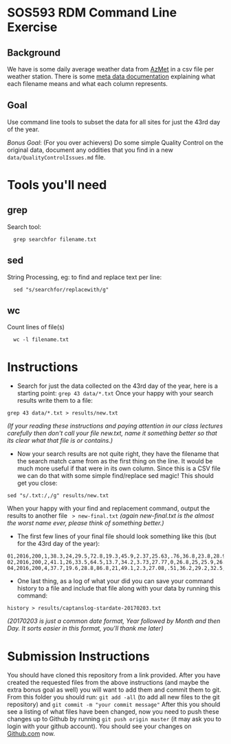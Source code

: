 # SOS593 RDM Command Line Exercise
## Background
We have is some daily average weather data from [AzMet](https://cals.arizona.edu/AZMET/) in a csv file per weather station. There is some [meta data documentation](https://cals.arizona.edu/AZMET/raw2003.htm) explaining what each filename means and what each column represents.

## Goal
Use command line tools to subset the data for all sites for just the 43rd day of the year.

*Bonus Goal*: (For you over achievers) Do some simple Quality Control on the original data, document any oddities that you find in a new `data/QualityControlIssues.md` file.

# Tools you'll need

## grep
Search tool:
```
  grep searchfor filename.txt
```
## sed
String Processing, eg: to find and replace text per line:
```
  sed "s/searchfor/replacewith/g"
```

## wc
Count lines of file(s)
```
  wc -l filename.txt
```

# Instructions
 - Search for just the data collected on the 43rd day of the year, here is a starting point:
 `grep 43 data/*.txt` Once your happy with your search results write them to a file:

 `grep 43 data/*.txt > results/new.txt`

 *(If your reading these instructions and paying attention in our class lectures carefully then don't call your file new.txt, name it something better so that its clear what that file is or contains.)*
 - Now your search results are not quite right, they have the filename that the search match came from as the first thing on the line. It would be much more useful if that were in its own column. Since this is a CSV file we can do that with some simple find/replace sed magic! This should get you close:

 `sed "s/.txt:/,/g" results/new.txt`

 When your happy with your find and replacement command, output the results to another file ` > new-final.txt` *(again new-final.txt is the almost the worst name ever, please think of something better.)*
 - The first few lines of your final file should look something like this (but for the 43rd day of the year):
 ```
 01,2016,200,1,38.3,24,29.5,72.8,19.3,45.9,2.37,25.63,.76,36.8,23.8,28.9,26.8,26.1,26.3,1.9,.7,134,63,9.2,15.5,7.2,7.1,1.82,15.9
02,2016,200,2,41.1,26,33.5,64.5,13.7,34.2,3.73,27.77,0,26.8,25,25.9,26.4,26.2,26.3,2.2,1.5,173,45,7.5,16.3,8.8,8.3,1.61,13.8
04,2016,200,4,37.7,19.6,28.8,86.8,21,49.1,2.3,27.08,.51,36.2,29.2,32.5,29.6,29.4,29.5,3,.5,217,73,13.6,13.6,7.5,8,1.8,15.8
 ```
 - One last thing, as a log of what your did you can save your command history to a file and include that file along with your data by running this command:

 `history > results/captanslog-stardate-20170203.txt`

  *(20170203 is just a common date format, Year followed by Month and then Day. It sorts easier in this format, you'll thank me later)*


# Submission Instructions
You should have cloned this repository from a link provided. After you have created the requested files from the above instructions (and maybe the extra bonus goal as well) you will want to add them and commit them to git. From this folder you should run:
`git add -all` (to add all new files to the git repository) and `git commit -m "your commit message"` After this you should see a listing of what files have been changed, now you need to push these changes up to Github by running `git push origin master` (it may ask you to login with your github account). You should see your changes on [Github.com](https://github.com) now.
